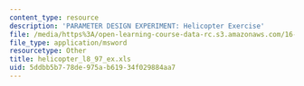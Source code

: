 ```yaml
---
content_type: resource
description: 'PARAMETER DESIGN EXPERIMENT: Helicopter Exercise'
file: /media/https%3A/open-learning-course-data-rc.s3.amazonaws.com/16-881-robust-system-design-summer-1998/5ddbb5b778de975ab61934f029884aa7_helicopter_l8_97_ex.xls
file_type: application/msword
resourcetype: Other
title: helicopter_l8_97_ex.xls
uid: 5ddbb5b7-78de-975a-b619-34f029884aa7
---
```


